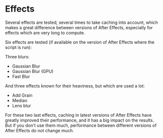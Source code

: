 # Effects

Several effects are tested, several times to take caching into account, which makes a great difference between versions of After Effects, especially for effects which are very long to compute.

Six effects are tested (if available on the version of After Effects where the script is run):

Three blurs:

- Gaussian Blur
- Gaussian Blur (GPU)
- Fast Blur

And three effects known for their heaviness, but which are used a lot:

- Add Grain
- Median
- Lens blur

For these two last effects, caching in latest versions of After Effects have greatly improved their performance, and it has a big impact on the results. But if you don't use them much, performance between different versions of After Effects do not change much.
